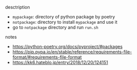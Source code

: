 desctription

- `mypackage`: directory of python package by poetry
- `notpackage`: directory to install `mypackage` and use it
- go to `notpackage` directory and run `run.sh`

notes

- https://python-poetry.org/docs/pyproject/#packages
- https://pip.pypa.io/en/stable/reference/requirements-file-format/#requirements-file-format
- https://kk6.hateblo.jp/entry/2018/12/20/124151
